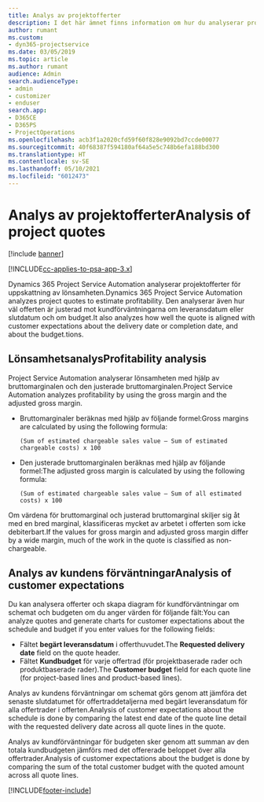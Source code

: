 ```yaml
---
title: Analys av projektofferter
description: I det här ämnet finns information om hur du analyserar projektofferter.
author: rumant
ms.custom:
- dyn365-projectservice
ms.date: 03/05/2019
ms.topic: article
ms.author: rumant
audience: Admin
search.audienceType:
- admin
- customizer
- enduser
search.app:
- D365CE
- D365PS
- ProjectOperations
ms.openlocfilehash: acb3f1a2020cfd59f60f828e9092bd7ccde00077
ms.sourcegitcommit: 40f68387f594180af64a5e5c748b6efa188bd300
ms.translationtype: HT
ms.contentlocale: sv-SE
ms.lasthandoff: 05/10/2021
ms.locfileid: "6012473"
---
```

# <a name="analysis-of-project-quotes"></a><span data-ttu-id="72642-103">Analys av projektofferter</span><span class="sxs-lookup"><span data-stu-id="72642-103">Analysis of project quotes</span></span>

[!include [banner](../includes/psa-now-project-operations.md)]

[!INCLUDE[cc-applies-to-psa-app-3.x](../includes/cc-applies-to-psa-app-3x.md)]

<span data-ttu-id="72642-104">Dynamics 365 Project Service Automation analyserar projektofferter för uppskattning av lönsamheten.</span><span class="sxs-lookup"><span data-stu-id="72642-104">Dynamics 365 Project Service Automation analyzes project quotes to estimate profitability.</span></span> <span data-ttu-id="72642-105">Den analyserar även hur väl offerten är justerad mot kundförväntningarna om leveransdatum eller slutdatum och om budget.</span><span class="sxs-lookup"><span data-stu-id="72642-105">It also analyzes how well the quote is aligned with customer expectations about the delivery date or completion date, and about the budget.tions.</span></span>

## <a name="profitability-analysis"></a><span data-ttu-id="72642-106">Lönsamhetsanalys</span><span class="sxs-lookup"><span data-stu-id="72642-106">Profitability analysis</span></span>

<span data-ttu-id="72642-107">Project Service Automation analyserar lönsamheten med hjälp av bruttomarginalen och den justerade bruttomarginalen.</span><span class="sxs-lookup"><span data-stu-id="72642-107">Project Service Automation analyzes profitability by using the gross margin and the adjusted gross margin.</span></span>

- <span data-ttu-id="72642-108">Bruttomarginaler beräknas med hjälp av följande formel:</span><span class="sxs-lookup"><span data-stu-id="72642-108">Gross margins are calculated by using the following formula:</span></span>

  `
    (Sum of estimated chargeable sales value – Sum of estimated chargeable costs) x 100
  `
- <span data-ttu-id="72642-109">Den justerade bruttomarginalen beräknas med hjälp av följande formel:</span><span class="sxs-lookup"><span data-stu-id="72642-109">The adjusted gross margin is calculated by using the following formula:</span></span>

  `
    (Sum of estimated chargeable sales value – Sum of all estimated costs) x 100
  `

<span data-ttu-id="72642-110">Om värdena för bruttomarginal och justerad bruttomarginal skiljer sig åt med en bred marginal, klassificeras mycket av arbetet i offerten som icke debiterbart.</span><span class="sxs-lookup"><span data-stu-id="72642-110">If the values for gross margin and adjusted gross margin differ by a wide margin, much of the work in the quote is classified as non-chargeable.</span></span>

## <a name="analysis-of-customer-expectations"></a><span data-ttu-id="72642-111">Analys av kundens förväntningar</span><span class="sxs-lookup"><span data-stu-id="72642-111">Analysis of customer expectations</span></span>

<span data-ttu-id="72642-112">Du kan analysera offerter och skapa diagram för kundförväntningar om schemat och budgeten om du anger värden för följande fält:</span><span class="sxs-lookup"><span data-stu-id="72642-112">You can analyze quotes and generate charts for customer expectations about the schedule and budget if you enter values for the following fields:</span></span>

- <span data-ttu-id="72642-113">Fältet **begärt leveransdatum** i offerthuvudet.</span><span class="sxs-lookup"><span data-stu-id="72642-113">The **Requested delivery date** field on the quote header.</span></span>
- <span data-ttu-id="72642-114">Fältet **Kundbudget** för varje offertrad (för projektbaserade rader och produktbaserade rader).</span><span class="sxs-lookup"><span data-stu-id="72642-114">The **Customer budget** field for each quote line (for project-based lines and product-based lines).</span></span>

<span data-ttu-id="72642-115">Analys av kundens förväntningar om schemat görs genom att jämföra det senaste slutdatumet för offertraddetaljerna med begärt leveransdatum för alla offertrader i offerten.</span><span class="sxs-lookup"><span data-stu-id="72642-115">Analysis of customer expectations about the schedule is done by comparing the latest end date of the quote line detail with the requested delivery date across all quote lines in the quote.</span></span>

<span data-ttu-id="72642-116">Analys av kundförväntningar för budgeten sker genom att summan av den totala kundbudgeten jämförs med det offererade beloppet över alla offertrader.</span><span class="sxs-lookup"><span data-stu-id="72642-116">Analysis of customer expectations about the budget is done by comparing the sum of the total customer budget with the quoted amount across all quote lines.</span></span>


[!INCLUDE[footer-include](../includes/footer-banner.md)]